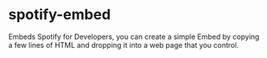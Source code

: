 # spotify-embed
Embeds Spotify for Developers, you can create a simple Embed by copying a few lines of HTML and dropping it into a web page that you control.
